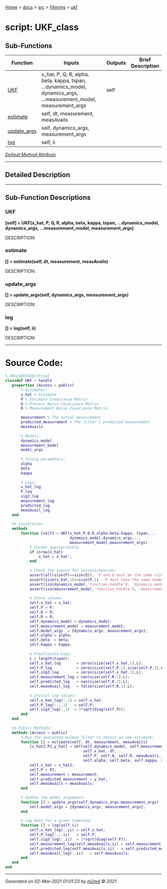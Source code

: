 [Home](../../../index.md) > [docs](../../../docs_index.md) > [src](../../src_index.md) > [filtering](../filtering_index.md) > [ukf](ukf_index.md)  

 
 # script: UKF_class



## Sub-Functions

| Function | Inputs | Outputs | Brief Description |
| -------- | ------ | ------- | ----------------- |
| [UKF](#ukf) | x_hat, P, Q, R, alpha, beta, kappa, tspan, ...dynamics_model, dynamics_args, ...measurement_model, measurement_args | self |  |
| [estimate](#estimate) | self,  dt,  measurement,  measAvails |  |  |
| [update_args](#update_args) | self, dynamics_args, measurement_args |  |  |
| [log](#log) | self, ii |  |  |


[*Default Method Attributs*](https://www.mathworks.com/help/matlab/matlab_oop/method-attributes.html)

 ***

## Detailed Description



 ***

## Sub-Function Descriptions

### UKF

**[self] = UKF(x_hat, P, Q, R, alpha, beta, kappa, tspan, ...dynamics_model, dynamics_args, ...measurement_model, measurement_args)**

DESCRIPTION: 
### estimate

**[] = estimate(self,  dt,  measurement,  measAvails)**

DESCRIPTION: 
### update_args

**[] = update_args(self, dynamics_args, measurement_args)**

DESCRIPTION: 
### log

**[] = log(self, ii)**

DESCRIPTION: 


 
 *** 

# Source Code:

 ```matlab 
 % INCLUDECODE>{true}
classdef UKF < handle
    properties (Access = public)
        % Estimator:
        x_hat % Estimate
        P % Estimate Covariance Matrix
        Q % Process Noise Covariance Matrix
        R % Measurement Noise Covariance Matrix

        measurement % The actual measurement
        predicted_measurement % The filter's predicted measurement
        measAvails
        
        % Models:
        dynamics_model
        measurement_model
        model_args        
        
        % Tuning parameters:
        alpha
        beta
        kappa
        
        % Logs:
        x_hat_log
        P_log
        sig3_log
        measurement_log
        predicted_log
        measAvail_log
    end
    
    %% Constructor
    methods
        function [self] = UKF(x_hat,P,Q,R,alpha,beta,kappa, tspan,...
                              dynamics_model,dynamics_args,...
                              measurement_model,measurement_args)
            % Format appropriately:
            if isrow(x_hat)
                x_hat = x_hat';
            end
            
            % Check the inputs for inconsistencies:
            assert(all(size(P)==size(Q)), 'P and Q must be the same size')
            assert(size(x_hat,1)==size(P,1), 'P must have the same number of rows as x_hat')
            assert(isa(dynamics_model,'function_handle'), 'dynamics_model must be a function_handle')
            assert(isa(measurement_model,'function_handle'), 'measurement_model must be a function_handle')
            
            % Store values:
            self.x_hat = x_hat;
            self.P = P;
            self.Q = Q;
            self.R = R;
            self.dynamics_model = dynamics_model;
            self.measurement_model = measurement_model;
            self.model_args  = {dynamics_args, measurement_args};
            self.alpha = alpha;
            self.beta  = beta;
            self.kappa = kappa;
            
            % Preallocate Logs:
            L = length(tspan);
            self.x_hat_log       = zeros(size(self.x_hat,1),L);
            self.P_log           = zeros(size(self.P,1),size(self.P,2),L);
            self.sig3_log        = zeros(size(self.x_hat,1),L);
            self.measurement_log = nan(size(self.R,1),L);
            self.predicted_log   = nan(size(self.R,1),L);
            self.measAvail_log   = false(size(self.R,1),L);
            
            % Initial log values:
            self.x_hat_log(:,1) = self.x_hat;
            self.P_log(:,:,1)   = self.P;
            self.sig3_log(:,1)  = 3*sqrt(diag(self.P));
        end
    end
    
    %% Public Methods:
    methods (Access = public)
        % Run the unscented kalman filter to obtain an new estimate:
        function [] = estimate(self, dt, measurement, measAvails)
            [x_hat2,P2,y_hat] = ukf(self.dynamics_model, self.measurement_model,...
                                    self.x_hat, dt,...
                                    self.P, self.Q, self.R, measAvails, measurement,...
                                    self.alpha, self.beta, self.kappa, self.model_args);
            self.x_hat = x_hat2;
            self.P = P2;
            self.measurement = measurement;
            self.predicted_measurement = y_hat;
            self.measAvails = measAvails;
        end
        
        % Update the model arguments:
        function [] = update_args(self,dynamics_args,measurement_args)
            self.model_args = {dynamics_args, measurement_args};
        end
        
        % Log data for a given timestep:
        function [] = log(self,ii)
            self.x_hat_log(:,ii) = self.x_hat;
            self.P_log(:,:,ii)   = self.P;
            self.sig3_log(:,ii)  = 3*sqrt(diag(self.P));
            self.measurement_log(self.measAvails,ii) = self.measurement;
            self.predicted_log(self.measAvails,ii)   = self.predicted_measurement;
            self.measAvail_log(:,ii)   = self.measAvails;
        end
    end
end 
 ``` 
  
 ***

*Generated on 02-Mar-2021 01:01:23 by [m2md](https://github.com/crgnam-research/m2md) © 2021*